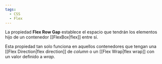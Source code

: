 ```yaml
---
tags:
  - CSS
  - Flex
---
```

La propiedad **Flex Row Gap** establece el espacio que tendrán los elementos hijo de un contenedor [[FlexBox|flex]] entre sí.

Esta propiedad tan solo funciona en aquellos contenedores que tengan una [[Flex Direction|flex direction]] de *column* o un [[Flex Wrap|flex wrap]] con un valor definido a *wrap*.